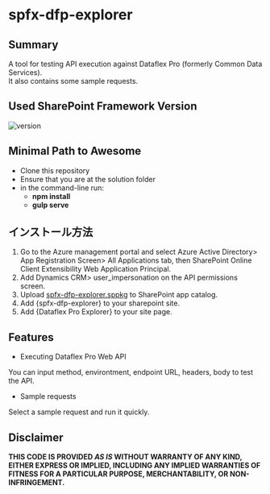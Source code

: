 # spfx-dfp-explorer

## Summary

A tool for testing API execution against Dataflex Pro (formerly Common Data Services).   
It also contains some sample requests.

## Used SharePoint Framework Version

![version](https://img.shields.io/badge/version-1.11-green.svg)

## Minimal Path to Awesome

- Clone this repository
- Ensure that you are at the solution folder
- in the command-line run:
  - **npm install**
  - **gulp serve**

## インストール方法

1. Go to the Azure management portal and select Azure Active Directory> App Registration Screen> All Applications tab, then SharePoint Online Client Extensibility Web Application Principal.   
1. Add Dynamics CRM> user_impersonation on the API permissions screen.
1. Upload [spfx-dfp-explorer.sppkg](https://github.com/MickNabewata/spfx-dfp-explorer/tree/master/sharepoint/solution) to SharePoint app catalog.   
1. Add {spfx-dfp-explorer} to your sharepoint site.   
1. Add {Dataflex Pro Explorer} to your site page.

## Features

- Executing Dataflex Pro Web API

You can input method, environtment, endpoint URL, headers, body to test the API.

- Sample requests

Select a sample request and run it quickly.

## Disclaimer

**THIS CODE IS PROVIDED *AS IS* WITHOUT WARRANTY OF ANY KIND, EITHER EXPRESS OR IMPLIED, INCLUDING ANY IMPLIED WARRANTIES OF FITNESS FOR A PARTICULAR PURPOSE, MERCHANTABILITY, OR NON-INFRINGEMENT.**